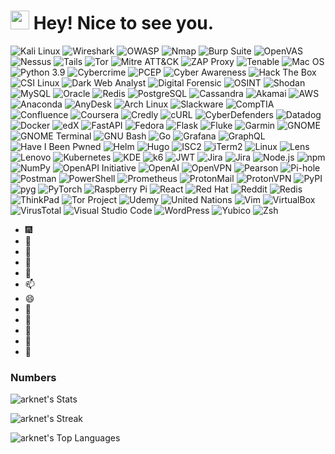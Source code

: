 <h1><img src="https://emojis.slackmojis.com/emojis/images/1531849430/4246/blob-sunglasses.gif?1531849430" width="30"/> Hey! Nice to see you.</h1>

<!-- Cybersecurity Badges -->
![Kali Linux](https://img.shields.io/badge/Kali%20Linux-557C94?style=flat-square&logo=kali-linux&logoColor=white)
![Wireshark](https://img.shields.io/badge/Wireshark-1679A7?style=flat-square&logo=wireshark&logoColor=white)
![OWASP](https://img.shields.io/badge/OWASP-48A646?style=flat-square&logo=owasp&logoColor=white)
![Nmap](https://img.shields.io/badge/Nmap-0E83A7?style=flat-square&logo=nmap&logoColor=white)
![Burp Suite](https://img.shields.io/badge/Burp%20Suite-000000?style=flat-square&logo=burp-suite&logoColor=white)
![OpenVAS](https://img.shields.io/badge/OpenVAS-7DB669?style=flat-square&logo=openvas&logoColor=white)
![Nessus](https://img.shields.io/badge/Nessus-000000?style=flat-square&logo=nessus&logoColor=white)
![Tails](https://img.shields.io/badge/Tails-56347C?style=flat-square&logo=tails&logoColor=white)
![Tor](https://img.shields.io/badge/Tor-7E4798?style=flat-square&logo=tor&logoColor=white)
![Mitre ATT&CK](https://img.shields.io/badge/Mitre%20ATT&CK-505F79?style=flat-square&logo=mitre&logoColor=white)
![ZAP Proxy](https://img.shields.io/badge/ZAP%20Proxy-000000?style=flat-square&logo=zapproxy&logoColor=white)
![Tenable](https://img.shields.io/badge/Tenable-3D7EAA?style=flat-square&logo=tenable&logoColor=white)
![Mac OS](https://img.shields.io/badge/macOS-000000?style=flat-square&logo=apple&logoColor=white)
![Python 3.9](https://img.shields.io/badge/Python-3.9-3776AB?style=flat-square&logo=python&logoColor=white)
![Cybercrime](https://img.shields.io/badge/Cybercrime-Alert-red?style=flat-square)
![PCEP](https://img.shields.io/badge/PCEP-Python%20Certified-brightgreen?style=flat-square&logo=python)
![Cyber Awareness](https://img.shields.io/badge/Cyber-Awareness-blue?style=flat-square)
![Hack The Box](https://img.shields.io/badge/Hack%20The%20Box-Challenge%20Completed-brightgreen?style=flat-square&logo=hack-the-box)
![CSI Linux](https://img.shields.io/badge/CSI-Linux-success?style=flat-square)
![Dark Web Analyst](https://img.shields.io/badge/Dark%20Web-Analyst-red?style=flat-square)
![Digital Forensic](https://img.shields.io/badge/Digital-Forensic-orange?style=flat-square)
![OSINT](https://img.shields.io/badge/OSINT-Open%20Source%20Intelligence-green?style=flat-square)
![Shodan](https://img.shields.io/badge/Shodan-Scanner-red?style=flat-square&logo=shodan&logoColor=white)
![MySQL](https://img.shields.io/badge/MySQL-005C84?style=flat-square&logo=mysql&logoColor=white)
![Oracle](https://img.shields.io/badge/Oracle-F80000?style=flat-square&logo=oracle&logoColor=white)
![Redis](https://img.shields.io/badge/Redis-DD0031?style=flat-square&logo=redis&logoColor=white)
![PostgreSQL](https://img.shields.io/badge/PostgreSQL-316192?style=flat-square&logo=postgresql&logoColor=white)
![Cassandra](https://img.shields.io/badge/Cassandra-1287B1?style=flat-square&logo=apache-cassandra&logoColor=white)
![Akamai](https://img.shields.io/badge/Akamai-CDN%20&%20Cybersecurity-gray?style=flat-square&logo=akamai)
![AWS](https://img.shields.io/badge/AWS-Cloud%20Computing-orange?style=flat-square&logo=amazon-aws&logoColor=white)
![Anaconda](https://img.shields.io/badge/Anaconda-44A833?style=flat-square&logo=anaconda&logoColor=white)
![AnyDesk](https://img.shields.io/badge/AnyDesk-Remote%20Access-red?style=flat-square&logo=anydesk&logoColor=white)
![Arch Linux](https://img.shields.io/badge/Arch%20Linux-1793D1?style=flat-square&logo=arch-linux&logoColor=white)
![Slackware](https://img.shields.io/badge/Slackware-123456?style=flat-square)
![CompTIA](https://img.shields.io/badge/CompTIA-IT%20Certifications-4A90E2?style=flat-square)
![Confluence](https://img.shields.io/badge/Confluence-0052CC?style=flat-square&logo=confluence&logoColor=white)
![Coursera](https://img.shields.io/badge/Coursera-0056D2?style=flat-square&logo=coursera&logoColor=white)
![Credly](https://img.shields.io/badge/Credly-Digital%20Badges-26689A?style=flat-square&logo=credly&logoColor=white)
![cURL](https://img.shields.io/badge/cURL-Command%20Line-8A2509?style=flat-square&logo=curl&logoColor=white)
![CyberDefenders](https://img.shields.io/badge/CyberDefenders-Cybersecurity%20Training-0078D7?style=flat-square)
![Datadog](https://img.shields.io/badge/Datadog-Monitoring-632CA6?style=flat-square&logo=datadog&logoColor=white)
![Docker](https://img.shields.io/badge/Docker-2496ED?style=flat-square&logo=docker&logoColor=white)
![edX](https://img.shields.io/badge/edX-Learning-0094CA?style=flat-square&logo=edx&logoColor=white)
![FastAPI](https://img.shields.io/badge/FastAPI-009688?style=flat-square&logo=fastapi&logoColor=white)
![Fedora](https://img.shields.io/badge/Fedora-294172?style=flat-square&logo=fedora&logoColor=white)
![Flask](https://img.shields.io/badge/Flask-000000?style=flat-square&logo=flask&logoColor=white)
![Fluke](https://img.shields.io/badge/Fluke-Test%20Tools-0072C6?style=flat-square)
![Garmin](https://img.shields.io/badge/Garmin-GPS%20Technology-0073E5?style=flat-square)
![GNOME](https://img.shields.io/badge/GNOME-4A86CF?style=flat-square&logo=gnome&logoColor=white)
![GNOME Terminal](https://img.shields.io/badge/GNOME%20Terminal-4A86CF?style=flat-square)
![GNU Bash](https://img.shields.io/badge/GNU%20Bash-4EAA25?style=flat-square&logo=gnu-bash&logoColor=white)
![Go](https://img.shields.io/badge/Go-00ADD8?style=flat-square&logo=go&logoColor=white)
![Grafana](https://img.shields.io/badge/Grafana-F46800?style=flat-square&logo=grafana&logoColor=white)
![GraphQL](https://img.shields.io/badge/GraphQL-E434AA?style=flat-square&logo=graphql&logoColor=white)
![Have I Been Pwned](https://img.shields.io/badge/Have%20I%20Been%20Pwned-2A2A2A?style=flat-square)
![Helm](https://img.shields.io/badge/Helm-0F1689?style=flat-square&logo=helm&logoColor=white)
![Hugo](https://img.shields.io/badge/Hugo-FF4088?style=flat-square&logo=hugo&logoColor=white)
![ISC2](https://img.shields.io/badge/ISC²-366796?style=flat-square)
![iTerm2](https://img.shields.io/badge/iTerm2-000000?style=flat-square)
![Linux](https://img.shields.io/badge/Linux-FCC624?style=flat-square&logo=linux&logoColor=black)
![Lens](https://img.shields.io/badge/Lens-3371FF?style=flat-square&logo=lens&logoColor=white)
![Lenovo](https://img.shields.io/badge/Lenovo-E2231A?style=flat-square&logo=lenovo&logoColor=white)
![Kubernetes](https://img.shields.io/badge/Kubernetes-326CE5?style=flat-square&logo=kubernetes&logoColor=white)
![KDE](https://img.shields.io/badge/KDE-1D99F3?style=flat-square&logo=kde&logoColor=white)
![k6](https://img.shields.io/badge/k6-0091EA?style=flat-square&logo=k6&logoColor=white)
![JWT](https://img.shields.io/badge/JWT-000000?style=flat-square&logo=json-web-tokens&logoColor=white)
![Jira](https://img.shields.io/badge/Jira-0052CC?style=flat-square&logo=jira&logoColor=white)
![Jira](https://img.shields.io/badge/Jira-0052CC?style=flat-square&logo=jira&logoColor=white)
![Node.js](https://img.shields.io/badge/Node.js-339933?style=flat-square&logo=node.js&logoColor=white)
![npm](https://img.shields.io/badge/npm-CB3837?style=flat-square&logo=npm&logoColor=white)
![NumPy](https://img.shields.io/badge/NumPy-013243?style=flat-square&logo=numpy&logoColor=white)
![OpenAPI Initiative](https://img.shields.io/badge/OpenAPI%20Initiative-6BA539?style=flat-square)
![OpenAI](https://img.shields.io/badge/OpenAI-00B9FF?style=flat-square&logo=openai&logoColor=white)
![OpenVPN](https://img.shields.io/badge/OpenVPN-FFD700?style=flat-square&logo=openvpn&logoColor=black)
![Pearson](https://img.shields.io/badge/Pearson-FFA500?style=flat-square)
![Pi-hole](https://img.shields.io/badge/Pi--hole-5B4EAF?style=flat-square&logo=pi-hole&logoColor=white)
![Postman](https://img.shields.io/badge/Postman-FF6C37?style=flat-square&logo=postman&logoColor=white)
![PowerShell](https://img.shields.io/badge/PowerShell-5391FE?style=flat-square&logo=powershell&logoColor=white)
![Prometheus](https://img.shields.io/badge/Prometheus-E6522C?style=flat-square&logo=prometheus&logoColor=white)
![ProtonMail](https://img.shields.io/badge/ProtonMail-FF6600?style=flat-square&logo=protonmail&logoColor=white)
![ProtonVPN](https://img.shields.io/badge/ProtonVPN-00D68F?style=flat-square&logo=protonvpn&logoColor=white)
![PyPI](https://img.shields.io/badge/PyPI-3775A9?style=flat-square&logo=pypi&logoColor=white)
![pyg](https://img.shields.io/badge/pyg-YourColorHere?style=flat-square)
![PyTorch](https://img.shields.io/badge/PyTorch-EE4C2C?style=flat-square&logo=pytorch&logoColor=white)
![Raspberry Pi](https://img.shields.io/badge/Raspberry%20Pi-C51A4A?style=flat-square&logo=raspberry-pi&logoColor=white)
![React](https://img.shields.io/badge/React-61DAFB?style=flat-square&logo=react&logoColor=white)
![Red Hat](https://img.shields.io/badge/Red%20Hat-EE0000?style=flat-square&logo=red-hat&logoColor=white)
![Reddit](https://img.shields.io/badge/Reddit-FF4500?style=flat-square&logo=reddit&logoColor=white)
![Redis](https://img.shields.io/badge/Redis-DC382D?style=flat-square&logo=redis&logoColor=white)
![ThinkPad](https://img.shields.io/badge/ThinkPad-000000?style=flat-square&logo=thinkpad&logoColor=white)
![Tor Project](https://img.shields.io/badge/Tor%20Project-7E4798?style=flat-square&logo=tor-project&logoColor=white)
![Udemy](https://img.shields.io/badge/Udemy-EC5252?style=flat-square)
![United Nations](https://img.shields.io/badge/United%20Nations-0078D4?style=flat-square&logo=united-nations&logoColor=white)
![Vim](https://img.shields.io/badge/Vim-019733?style=flat-square&logo=vim&logoColor=white)
![VirtualBox](https://img.shields.io/badge/VirtualBox-183A61?style=flat-square&logo=virtualbox&logoColor=white)
![VirusTotal](https://img.shields.io/badge/VirusTotal-3944F7?style=flat-square&logo=virustotal&logoColor=white)
![Visual Studio Code](https://img.shields.io/badge/Visual%20Studio%20Code-007ACC?style=flat-square&logo=visual-studio-code&logoColor=white)
![WordPress](https://img.shields.io/badge/WordPress-21759B?style=flat-square&logo=wordpress&logoColor=white)
![Yubico](https://img.shields.io/badge/Yubico-0058D9?style=flat-square&logo=yubico&logoColor=white)
![Zsh](https://img.shields.io/badge/Zsh-1A2C34?style=flat-square&logo=zsh&logoColor=white)





- :fireworks: 
- 🔭 
- 🌱 
- 👯 
- 💬 
- 📫  
- 😄 
- :partying_face: 
- :book: 
- :wrench: 
- :envelope_with_arrow: 
- :busts_in_silhouette:

### Numbers
![arknet's Stats](https://github-readme-stats.vercel.app/api?username=arknet-cyber&theme=darcula&show_icons=true&hide_border=true&count_private=true)

![arknet's Streak](https://github-readme-streak-stats.herokuapp.com/?user=arknet-cyber&theme=darcula&hide_border=true)

![arknet's Top Languages](https://github-readme-stats.vercel.app/api/top-langs/?username=arknet-cyber&theme=darcula&show_icons=true&hide_border=true&layout=compact)


